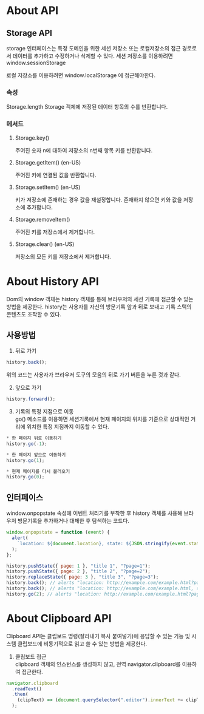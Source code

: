 # About API

## Storage API

storage 인터페이스는 특정 도메인을 위한 세션 저장소 또는 로컬저장소의 접근 경로로서 데이터를 추가하고 수정하거나 삭제할 수 있다.
세션 저장소를 이용하려면 window.sessionStorage

로컬 저장소를 이용하려면 window.localStorage 에 접근해야한다.

### 속성

Storage.length
Storage 객체에 저장된 데이터 항목의 수를 반환합니다.

### 메서드

1. Storage.key()

   주어진 숫자 n에 대하여 저장소의 n번째 항목 키를 반환합니다.

2. Storage.getItem() (en-US)

   주어진 키에 연결된 값을 반환합니다.

3. Storage.setItem() (en-US)

   키가 저장소에 존재하는 경우 값을 재설정합니다. 존재하지 않으면 키와 값을 저장소에 추가합니다.

4. Storage.removeItem()

   주어진 키를 저장소에서 제거합니다.

5. Storage.clear() (en-US)

   저장소의 모든 키를 저장소에서 제거합니다.

# About History API

Dom의 window 객체는 history 객체를 통해 브라우저의 세션 기록에 접근할 수 있는 방법을 제공한다.
history는 사용자를 자신의 방문기록 앞과 뒤로 보내고 기록 스택의 콘텐츠도 조작할 수 있다.

## 사용방법

1. 뒤로 가기

```js
history.back();
```

위의 코드는 사용자가 브라우저 도구의 모음의 뒤로 가기 버튼을
누른 것과 같다.

2. 앞으로 가기

```js
history.forward();
```

3. 기록의 특정 지점으로 이동
   <Br> go() 메소드를 이용하면 세션기록에서 현재 페이지의 위치를 기준으로 상대적인 거리에 위치한 특정 지점까지 이동할 수 있다.

```js
* 한 페이지 뒤로 이동하기
history.go(-1);

* 한 페이지 앞으로 이동하기
history.go(1);

* 현재 페이지를 다시 불러오기
history.go(0);
```

## 인터페이스

window.onpopstate 속성에 이벤트 처리기를 부착한 후 history 객체를 사용해 브라우저 방문기록을 추가하거나 대체한 후 탐색하는 코드다.

```js
window.onpopstate = function (event) {
  alert(
    `location: ${document.location}, state: ${JSON.stringify(event.state)}`
  );
};

history.pushState({ page: 1 }, "title 1", "?page=1");
history.pushState({ page: 2 }, "title 2", "?page=2");
history.replaceState({ page: 3 }, "title 3", "?page=3");
history.back(); // alerts "location: http://example.com/example.html?page=1, state: {"page":1}"
history.back(); // alerts "location: http://example.com/example.html, state: null"
history.go(2); // alerts "location: http://example.com/example.html?page=3, state: {"page":3}"
```

# About Clipboard API

Clipboard API는 클립보드 명령(잘라내기 복사 붙여넣기)에 응답할 수 있는 기능 및 시스템 클립보드에 비동기적으로 읽고 쓸 수 있는 방법을 제공한다.

1.  클립보드 접근
    <br>clipboard 객체의 인스턴스를 생성하지 않고,
    전역 navigator.clipboard를 이용하여 접근한다.

```js
navigator.clipboard
  .readText()
  .then(
    (clipText) => (document.querySelector(".editor").innerText += clipText)
  );
```
